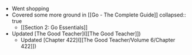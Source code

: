 - Went shopping
- Covered some more ground in [[Go - The Complete Guide]]
  collapsed:: true
	- [[Section 2: Go Essentials]]
- Updated [The Good Teacher]([[The Good Teacher]])
	- Updated [Chapter 422]([[The Good Teacher/Volume 6/Chapter 422]])
